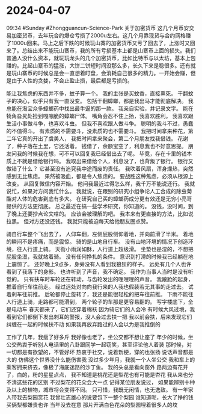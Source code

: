 # 2024-04-07
09:34
#Sunday
#Zhongguancun-Science-Park 
关于加密货币
这几个月币安交易加密货币，去年玩合约爆仓亏损了2000u左右。这几个月靠现货与合约网格赚了1000u回来。马上之后下跌的时候玩山寨的加密货币又亏了回去了，上涨时又回来了。总结出来不能玩山寨币，我的所有亏损基本上都是山寨币上面的损失。我们普通人没什么资本，就玩玩龙头的几个加密货币，比如比特币与以太坊，基本上包赚的。比起山寨币的猛涨，大饼二饼短时间没那么多，长久下来是稳很多。还有就是玩山寨币的时候总是会一直想着盯盘，会消耗自己很多的精力。一开始会赚，但是由于人性的贪婪，不会止盈止损，最后都是亏损的。



能让我焦虑的东西并不多，蚊子算一个。
我的主张是买蚊香，直接熏死。
干翻蚊子的决心，似乎只有我一直没变。
包括干翻蟑螂，都是我出马才能彻底解决。
我总能在淘宝众多蟑螂药中找出最牛逼的那一款。
我亲自实验，并记录文字。
能在犄角旮旯处捡到嘎嘣脆的蟑螂尸体。
嘴角会忍不住上扬，我喜欢胜利。
我喜欢跟生活小事做斗争，也喜欢斗虫。
但我不喜欢跟人做斗争。
聪明的我斗不过，愚蠢的不值得斗。
有素质的不需要斗，没素质的也不需要斗。
我把时间拿来种花，第二年它真的开出了虞美人，
我把时间拿来聚会，第二个月朋友找我借钱。
花谢了，种子落在土里，它还活着。
钱借了，余额宝空了，利息我也不好意思提。
朋友问我的时候我在想，可不可以回复我已经借出去了呢。
毕竟，存在卡里的钱本质上不就是借给银行吗。
我取出来借给个人，利息没了，也背叛了银行。
银行又做错了什么？
它甚至没有追究我中途而废的责任。
我吹着风扇，浑身燥热，突然感到无比焦虑。
果然被吸血，都是令人焦虑的。
要战胜这种焦虑，必须从根源上改变。
从回复微信内容开始。
他问我最近过得怎么样，我千万不能说还行。
我就说忙，如果对方问我忙什么。
我就说，在跟别的研究小组争论人工合成的除虫菊酯对人体的危害到底有多大。
在研究自己买的蟑螂药成分更有效还是无穷小亮哥提供的方法更彻底。
总之最近在搞一些学术研究，你知道的。
没钱，没时间，到了晚上还要抄点论文啥的。
应该会被理解的吧。
我本来有更直接的方法，比如说拉黑。
但对方还没还钱。
我就只能被迫每天给他朋友圈点赞。



骑自行车整个飞出去了，
人仰车翻，左侧屁股侧仰着地，并向前滑了半米。
着地的瞬间不是疼痛，而是震惊。
骑的是山地自行车。
没有山地环境的情况下创造环境，往人行道上骑。
天街小雨润如酥，人行道上超级滑。
坐垫也是湿的，不想把屁股坐湿，我就站着骑。
没有任何挣扎的条件。
意识到打滑的时候我已经躺在地上震惊了。
还好晚上9点多，身旁没有人看到我狼狈的样子。
远处有几个人也许看到了我落下的身影。
也许听到了声音，我不确定。
我作为当事人当时是没有听觉的。
只有扶车时车轮还在转动，与齿轮发出的哩哩哩的声音。
我踉跄的起身，推着自行车往前走。
经过远处对向向我行来的人我也假装若无其事的走过去。
试着刹车往前推。
后轮都停止旋转了，我还是能很轻松的把车往前推。
下雨不能往人行道上骑，走路都可能滑到，
两个轮子的车那是更容易翻的。
写字楼底下，全是电动车
春天都来了，它们还穿着棉袄
因为骑它们的人会冷
有时候大风过境，我看到它们都倒下发出刺耳的警报，没人会过去扶一把
我以前会扶，后来发现它们纠缠在一起的时候扶不动
如果我再放弃路过的人会以为是我推倒的


工作了几年，我瘦了好多斤
我好像也老了，坐公交都不想让座了
年少的时候，坐公交热衷于听别人电话里的八卦跟同学一起窃笑，甚至评论他人着装
那时候，对一切都是有欲望的，不管好坏
热衷于社交，说着新梗，穿的也张扬
说话声音都是大的
仿佛这个世界没什么能伤害我
没过多少年月，我就一个人坐公交
我和车上的乘客拥来挤去，像极了海底迷路的沙丁鱼。
我的头总是看向窗外
路两边有花开了，白的，粉的星星点点，
我不知道是桃花还是梨花也有可能是杏花
我从来也分不清这些花的区别
不过梨花的花朵会大一点
记得某位朋友说过，
如果能辨别十种及以上的植物，城市将会变得不同。
只可惜，我既无闲情，也无逸致。
有一年家人带我去梨园赏花
我曾壮志雄心的说要包下一整个梨园
谁知道呢，长大了挣的钱买俩梨都嫌贵也许
当年没去在意
那片开满白色花朵的梨园埋着很多人的坟